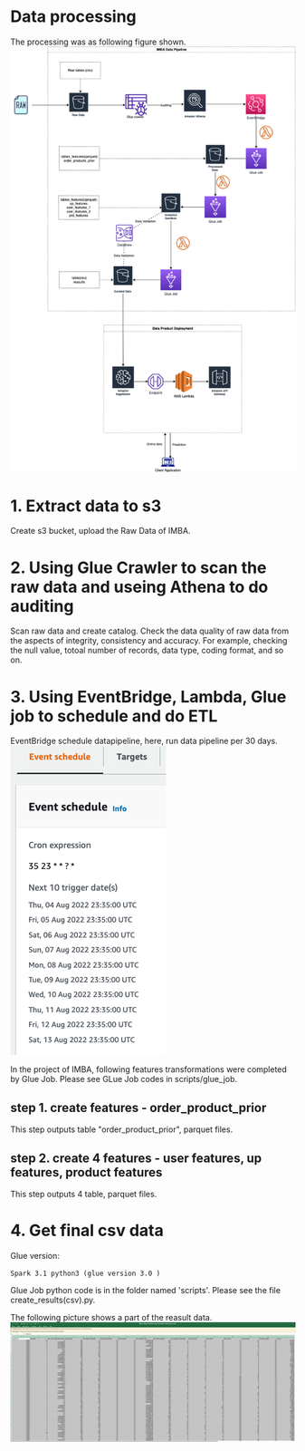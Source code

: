 # Data processing
The processing was as following figure shown.
![Solution design](https://github.com/LeoLee-Xiaohu/IMBA-AWS/blob/aws-v1/imgs/solution_design_aws2.0.drawio.png)

# 1. Extract data to s3

Create s3 bucket, upload the Raw Data of IMBA.

# 2. Using Glue Crawler to scan the raw data and useing Athena to do auditing 

Scan raw data and create catalog. 
Check the data quality of raw data from the aspects of integrity, consistency and accuracy. For example, checking the null value, totoal number of records, data type, coding format, and so on. 


# 3. Using EventBridge, Lambda, Glue job to schedule and do ETL 

EventBridge schedule datapipeline, here, run data pipeline per 30 days.
![Solution design](https://github.com/LeoLee-Xiaohu/IMBA-AWS/blob/aws-v1/imgs/eventbridge_scheduler.png)

In the project of IMBA, following features transformations were completed by Glue Job. Please see GLue Job codes in scripts/glue_job.

## step 1. create features - order_product_prior 

This step outputs table "order_product_prior", parquet files.

## step 2. create 4 features - user features, up features, product features   

This step outputs 4 table, parquet files.

# 4. Get final csv data

Glue version: 
``` 
Spark 3.1 python3 (glue version 3.0 )
``` 
Glue Job python code is in the folder named 'scripts'. Please see the file create_results(csv).py.

The following picture shows a part of the reasult data.
![output](https://github.com/LeoLee-Xiaohu/IMBA-AWS/blob/aws-v0/imgs/reasults.png)
